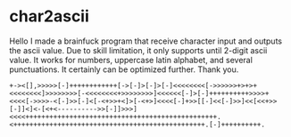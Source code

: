 # char2ascii

Hello I made a brainfuck program that receive character input and outputs the ascii value. Due to skill limitation, it only supports until 2-digit ascii value. It works for numbers, uppercase latin alphabet, and several punctuations. It certainly can be optimized further. Thank you.

`
+-><[],>>>>>[-]++++++++++++[->[-]>[-]>[-]<<<<<<<<[->>>>>>+>+>+<<<<<<<<]>>>>>>>>[-<<<<<<<<+>>>>>>>>]<<<<<<[-]>[-]++++++++++>>>>+<<<<[->>>>-<[-]>>[-]<[-<+>>+<]>[-<+>]<<<<[-]+>>[[-]<<[-]>>]<<[<<+>>[-]]<]<-[<+<---------->>[-]]>>>]<<<<++++++++++++++++++++++++++++++++++++++++++++++++.<++++++++++++++++++++++++++++++++++++++++++++++++.[-]++++++++++.
`
